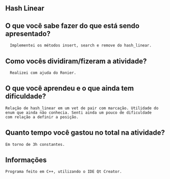 ## Hash Linear
## O que você sabe fazer do que está sendo apresentado?   
	  Implementei os métodos insert, search e remove do hash_linear.

## Como vocês dividiram/fizeram a atividade?   
	  Realizei com ajuda do Ronier.
  
## O que você aprendeu e o que ainda tem dificuldade?  
	Relação de hash_linear em um vet de pair com marcação. Utilidade do  
    enum que ainda não conhecia. Senti ainda um pouco de dificuldade  
    com relação a definir a posição.
  
## Quanto tempo você gastou no total na atividade?
	Em torno de 3h constantes.

## Informações
	Programa feito em C++, utilizando o IDE Qt Creator.

